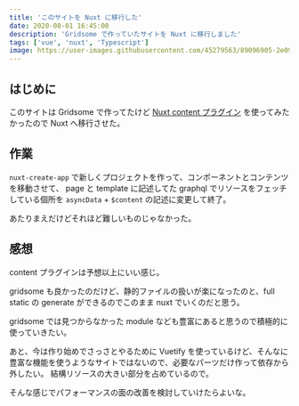 ```yaml
---
title: 'このサイトを Nuxt に移行した'
date: 2020-08-01 16:45:00
description: 'Gridsome で作っていたサイトを Nuxt に移行しました'
tags: ['vue', 'nuxt', 'Typescript']
image: https://user-images.githubusercontent.com/45279563/89096905-2e098900-d415-11ea-9237-8ef38a377d0a.png
---
```


## はじめに

このサイトは Gridsome で作ってたけど [Nuxt content プラグイン](https://content.nuxtjs.org/ja/) を使ってみたかったので Nuxt へ移行させた。

## 作業

`nuxt-create-app` で新しくプロジェクトを作って、コンポーネントとコンテンツを移動させて、
page と template に記述してた graphql でリソースをフェッチしている個所を
`asyncData` + `$content` の記述に変更して終了。

あたりまえだけどそれほど難しいものじゃなかった。

## 感想

content プラグインは予想以上にいい感じ。

gridsome も良かったのだけど、静的ファイルの扱いが楽になったのと、full static の generate ができるのでこのまま nuxt でいくのだと思う。

gridsome では見つからなかった module なども豊富にあると思うので積極的に使っていきたい。

あと、今は作り始めでさっさとやるために Vuetify を使っているけど、そんなに豊富な機能を使うようなサイトではないので、必要なパーツだけ作って依存から外したい。
結構リソースの大きい部分を占めているので。

そんな感じでパフォーマンスの面の改善を検討していけたらよいな。
